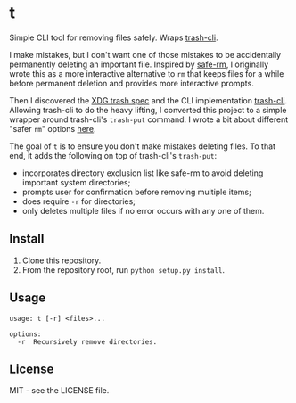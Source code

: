# t

Simple CLI tool for removing files safely. Wraps
[trash-cli](https://github.com/andreafrancia/trash-cli).

I make mistakes, but I don't want one of those mistakes to be accidentally
permanently deleting an important file. Inspired by
[safe-rm](https://launchpad.net/safe-rm), I originally wrote this as a more
interactive alternative to `rm` that keeps files for a while before permanent
deletion and provides more interactive prompts.

Then I discovered the [XDG trash
spec](https://freedesktop.org/wiki/Specifications/trash-spec/) and the CLI
implementation [trash-cli](https://github.com/andreafrancia/trash-cli).
Allowing trash-cli to do the heavy lifting, I converted this project to a
simple wrapper around trash-cli's `trash-put` command. I wrote a bit about
different "safer `rm`" options [here](https://adamheins.com/blog/a-safer-rm).

The goal of `t` is to ensure you don't make mistakes deleting files. To that
end, it adds the following on top of trash-cli's `trash-put`:

* incorporates directory exclusion list like safe-rm to avoid deleting
  important system directories;
* prompts user for confirmation before removing multiple items;
* does require `-r` for directories;
* only deletes multiple files if no error occurs with any one of them.

## Install
1. Clone this repository.
2. From the repository root, run `python setup.py install`.

## Usage
```
usage: t [-r] <files>...

options:
  -r  Recursively remove directories.
```

## License
MIT - see the LICENSE file.
